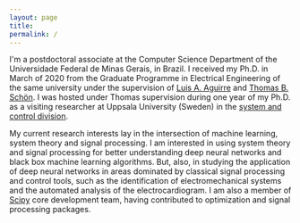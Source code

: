 ```yaml
---
layout: page
title: 
permalink: /
---
```



I'm a postdoctoral associate at the Computer Science Department of the Universidade Federal de Minas Gerais, in Brazil. I received my Ph.D. in March of 2020 from the Graduate Programme in Electrical Engineering of the same university under the supervision of [Luis A. Aguirre](https://scholar.google.com.br/citations?user=_zkC6_kAAAAJ&hl=en) and [Thomas B. Schön](http://user.it.uu.se/~thosc112/index.html). I was hosted under Thomas supervision during one year of my Ph.D. as a visiting researcher at Uppsala University (Sweden) in the [system and control division](http://www.it.uu.se/research/systems_and_control).

My current research interests lay in the intersection of machine learning, system theory and signal processing. I am interested in using system theory and signal processing for better understanding deep neural networks and black box machine learning algorithms. But, also, in studying the application of deep neural networks in areas dominated by classical signal processing and control tools, such as the identification of electromechanical systems and the automated analysis of the electrocardiogram. I am also a member of [Scipy](https://www.scipy.org/scipylib/index.html) core development 
team, having contributed to optimization and signal processing packages.




